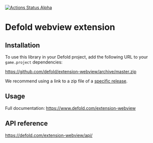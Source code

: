 [![Actions Status Alpha](https://github.com/defold/extension-webview/actions/workflows/bob.yml/badge.svg)](https://github.com/defold/extension-webview/actions)

# Defold webview extension

## Installation
To use this library in your Defold project, add the following URL to your `game.project` dependencies:

https://github.com/defold/extension-webview/archive/master.zip

We recommend using a link to a zip file of a [specific release](https://github.com/defold/extension-webview/releases).

## Usage
Full documentation: https://www.defold.com/extension-webview

## API reference

https://defold.com/extension-webview/api/
